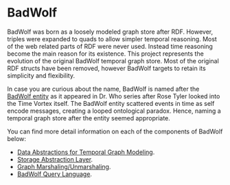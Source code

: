 # BadWolf

BadWolf was born as a loosely modeled graph store after RDF. However, triples
were expanded to quads to allow simpler temporal reasoning. Most of the web
related parts of RDF were never used. Instead time reasoning become the main
reason for its existence. This project represents the evolution of the original
BadWolf temporal graph store. Most of the original RDF structs have been
removed, however BadWolf targets to retain its simplicity and flexibility.

In case you are curious about the name, BadWolf is named after the
[BadWolf entity](http://tardis.wikia.com/wiki/Bad_Wolf_(entity) ) as it appeared
in Dr. Who series after Rose Tyler looked into the Time Vortex itself. The
BadWolf entity scattered events in time as self encode messages, creating a
looped ontological paradox. Hence, naming a temporal graph store after the
entity seemed appropriate.

You can find more detail information on each of the components of BadWolf below:

* [Data Abstractions for Temporal Graph Modeling](./docs/temporal_graph_modeling.md).
* [Storage Abstraction Layer](./docs/storage_abstraction_layer.md).
* [Graph Marshaling/Unmarshaling](./docs/graph_serialization.md).
* [BadWolf Query Language](./docs/bql.md).

